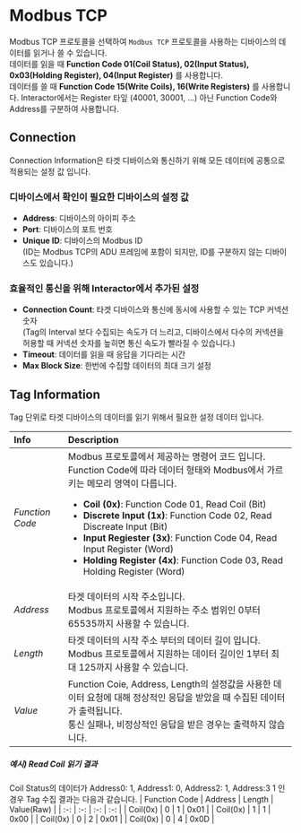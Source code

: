 # Modbus TCP
Modbus TCP 프로토콜을 선택하여 `Modbus TCP` 프로토콜을 사용하는 디바이스의 데이터를 읽거나 쓸 수 있습니다.  
데이터를 읽을 때 **Function Code 01(Coil Status), 02(Input Status), 0x03(Holding Register), 04(Input Register)** 를 사용합니다.  
데이터를 쓸 때 **Function Code 15(Write Coils), 16(Write Registers)** 를 사용합니다. Interactor에서는 Register 타잎 (40001, 30001, ...) 아닌 Function Code와 Address를 구분하여 사용합니다.  

## Connection
Connection Information은 타겟 디바이스와 통신하기 위해 모든 데이터에 공통으로 적용되는 설정 값 입니다.
### 디바이스에서 확인이 필요한 디바이스의 설정 값
* __Address__: 디바이스의 아이피 주소
* __Port__: 디바이스의 포트 번호
* __Unique ID__: 디바이스의 Modbus ID  
(ID는 Modbus TCP의 ADU 프레임에 포함이 되지만, ID를 구분하지 않는 디바이스도 있습니다.)   
### 효율적인 통신을 위해 Interactor에서 추가된 설정
* __Connection Count__: 타겟 디바이스와 통신에 동시에 사용할 수 있는 TCP 커넥션 숫자  
(Tag의 Interval 보다 수집되는 속도가 더 느리고, 디바이스에서 다수의 커넥션을 허용할 때 커넥션 숫자를 높히면 통신 속도가 빨라질 수 있습니다.)
* __Timeout__: 데이터를 읽을 때 응답을 기다리는 시간  
* __Max Block Size__: 한번에 수집할 데이터의 최대 크기 설정

## Tag Information
Tag 단위로 타겟 디바이스의 데이터를 읽기 위해서 필요한 설정 데이터 입니다.  

| Info | Description |
| :- | :- |
| _Function Code_ | Modbus 프로토콜에서 제공하는 명령어 코드 입니다. Function Code에 따라 데이터 형태와 Modbus에서 가르키는 메모리 영역이 다릅니다.<ul><li>__Coil (0x)__: Function Code 01, Read Coil (Bit)</li><li>__Discrete Input (1x)__: Function Code 02, Read Discreate Input (Bit)</li><li>__Input Regiester (3x)__: Function Code 04, Read Input Register (Word)</li><li>__Holding Register (4x)__: Function Code 03, Read Holding Register (Word)</li></ul> |
| _Address_ | 타겟 데이터의 시작 주소입니다.<br/>Modbus 프로토콜에서 지원하는 주소 범위인 0부터 65535까지 사용할 수 있습니다. |
| _Length_ | 타겟 데이터의 시작 주소 부터의 데이터 길이 입니다.<br/>Modbus 프로토콜에서 지원하는 데이터 길이인 1부터 최대 125까지 사용할 수 있습니다. |
| _Value_ | Function Coie, Address, Length의 설정값을 사용한 데이터 요청에 대해 정상적인 응답을 받았을 때 수집된 데이터가 출력됩니다.<br/>통신 실패나, 비정상적인 응답을 받은 경우는 출력하지 않습니다. |


##### 예시) Read Coil 읽기 결과
Coil Status의 데이터가 Address0: 1, Address1: 0, Address2: 1, Address:3 1 인 경우 Tag 수집 결과는 다음과 같습니다. 
| Function Code | Address | Length | Value(Raw) |
| :-: | :-: | :-: | :-: |
| Coil(0x) | 0 | 1 | 0x01 |
|  Coil(0x) | 1 | 1 | 0x00  |
|  Coil(0x) | 0 | 2 | 0x01 |
|  Coil(0x) | 0 | 4 | 0x0D |
